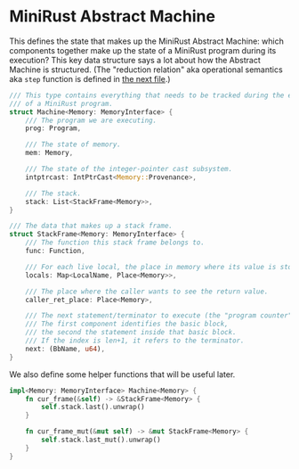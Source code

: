 # MiniRust Abstract Machine

This defines the state that makes up the MiniRust Abstract Machine:
which components together make up the state of a MiniRust program during its execution?
This key data structure says a lot about how the Abstract Machine is structured.
(The "reduction relation" aka operational semantics aka `step` function is defined in [the next file](step.md).)

```rust
/// This type contains everything that needs to be tracked during the execution
/// of a MiniRust program.
struct Machine<Memory: MemoryInterface> {
    /// The program we are executing.
    prog: Program,

    /// The state of memory.
    mem: Memory,

    /// The state of the integer-pointer cast subsystem.
    intptrcast: IntPtrCast<Memory::Provenance>,

    /// The stack.
    stack: List<StackFrame<Memory>>,
}

/// The data that makes up a stack frame.
struct StackFrame<Memory: MemoryInterface> {
    /// The function this stack frame belongs to.
    func: Function,

    /// For each live local, the place in memory where its value is stored.
    locals: Map<LocalName, Place<Memory>>,

    /// The place where the caller wants to see the return value.
    caller_ret_place: Place<Memory>,

    /// The next statement/terminator to execute (the "program counter").
    /// The first component identifies the basic block,
    /// the second the statement inside that basic block.
    /// If the index is len+1, it refers to the terminator.
    next: (BbName, u64),
}
```

We also define some helper functions that will be useful later.

```rust
impl<Memory: MemoryInterface> Machine<Memory> {
    fn cur_frame(&self) -> &StackFrame<Memory> {
        self.stack.last().unwrap()
    }

    fn cur_frame_mut(&mut self) -> &mut StackFrame<Memory> {
        self.stack.last_mut().unwrap()
    }
}
```
